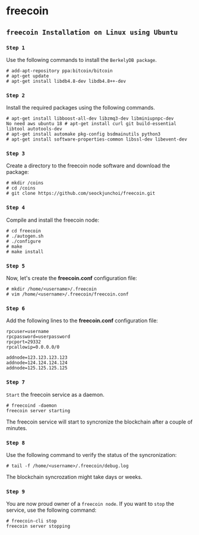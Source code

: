 # freecoin

## `freecoin Installation on Linux using Ubuntu`
### `Step 1`
Use the following commands to install the `BerkelyDB package`.
```
# add-apt-repository ppa:bitcoin/bitcoin
# apt-get update
# apt-get install libdb4.8-dev libdb4.8++-dev
```

### `Step 2`
Install the required packages using the following commands.
```
# apt-get install libboost-all-dev libzmq3-dev libminiupnpc-dev
No need aws ubuntu 18 # apt-get install curl git build-essential libtool autotools-dev
# apt-get install automake pkg-config bsdmainutils python3
# apt-get install software-properties-common libssl-dev libevent-dev
```

### `Step 3`
Create a directory to the freecoin node software and download the package:
```
# mkdir /coins
# cd /coins
# git clone https://github.com/seockjunchoi/freecoin.git
```

### `Step 4`
Compile and install the freecoin node:
```
# cd freecoin
# ./autogen.sh
# ./configure
# make
# make install
```

### `Step 5`
Now, let's create the **freecoin.conf** configuration file:
```
# mkdir /home/<username>/.freecoin
# vim /home/<username>/.freecoin/freecoin.conf
```

### `Step 6`
Add the following lines to the **freecoin.conf** configuration file:
```
rpcuser=username
rpcpassword=userpassword
rpcport=29332
rpcallowip=0.0.0.0/0

addnode=123.123.123.123
addnode=124.124.124.124
addnode=125.125.125.125
```

### `Step 7`
`Start` the freecoin service as a daemon.
```
# freecoind -daemon
freecoin server starting
```
The freecoin service will start to syncronize the blockchain after a couple of minutes.

### `Step 8`
Use the following command to verify the status of the syncronization:
```
# tail -f /home/<username>/.freecoin/debug.log
```
The blockchain syncrozation might take days or weeks.

### `Step 9`
You are now proud owner of a `freecoin node`. If you want to `stop` the service, use the following command:
```
# freecoin-cli stop
freecoin server stopping
```

